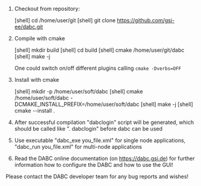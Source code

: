 1. Checkout from repository:

      [shell] cd /home/user/git
      [shell] git clone https://github.com/gsi-ee/dabc.git

2. Compile with cmake

     [shell] mkdir build
     [shell] cd build
     [shell] cmake /home/user/git/dabc
     [shell] make -j

   One could switch on/off different plugins calling `cmake -Dverbs=OFF`

3. Install with cmake

      [shell] mkdir -p /home/user/soft/dabc
      [shell] cmake /home/user/soft/dabc -DCMAKE_INSTALL_PREFIX=/home/user/soft/dabc
      [shell] make -j
      [shell] cmake --install .

4. After successful compilation "dabclogin" script will be generated,
   which should be called like ". dabclogin" before dabc can be used

5. Use executable "dabc_exe you_file.xml" for single node applications,
   "dabc_run you_file.xml" for multi-node applications

6. Read the DABC online documentation (on https://dabc.gsi.de)
   for further information how to configure the DABC and how to use the GUI!

Please contact the DABC developer team for any bug reports and wishes!
